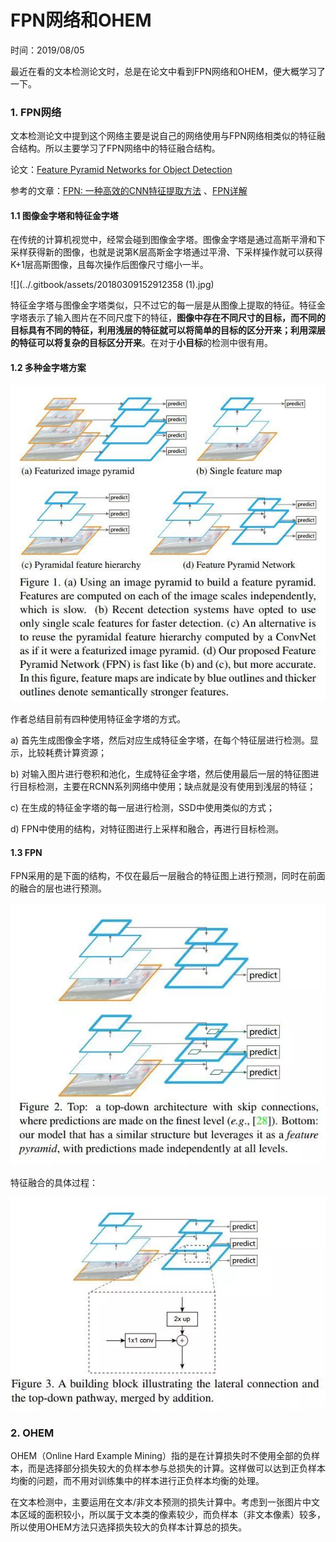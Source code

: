 # FPN网络和OHEM

时间：2019/08/05

最近在看的文本检测论文时，总是在论文中看到FPN网络和OHEM，便大概学习了一下。

### 1. FPN网络

文本检测论文中提到这个网络主要是说自己的网络使用与FPN网络相类似的特征融合结构。所以主要学习了FPN网络中的特征融合结构。

论文：[Feature Pyramid Networks for Object Detection](https://arxiv.org/abs/1612.03144)

参考的文章：[FPN: 一种高效的CNN特征提取方法](https://www.jianshu.com/p/5a28ae9b365d) 、[FPN详解](https://blog.csdn.net/WZZ18191171661/article/details/79494534)

#### 1.1 图像金字塔和特征金字塔

在传统的计算机视觉中，经常会碰到图像金字塔。图像金字塔是通过高斯平滑和下采样获得新的图像，也就是说第K层高斯金字塔通过平滑、下采样操作就可以获得K+1层高斯图像，且每次操作后图像尺寸缩小一半。

![](../.gitbook/assets/20180309152912358 (1).jpg)

特征金字塔与图像金字塔类似，只不过它的每一层是从图像上提取的特征。特征金字塔表示了输入图片在不同尺度下的特征，**图像中存在不同尺寸的目标，而不同的目标具有不同的特征，利用浅层的特征就可以将简单的目标的区分开来；利用深层的特征可以将复杂的目标区分开来**。在对于**小目标**的检测中很有用。

#### 1.2 多种金字塔方案

![](../.gitbook/assets/5971313-a590ff664c31f082.jpeg)

作者总结目前有四种使用特征金字塔的方式。

a) 首先生成图像金字塔，然后对应生成特征金字塔，在每个特征层进行检测。显示，比较耗费计算资源；

b) 对输入图片进行卷积和池化，生成特征金字塔，然后使用最后一层的特征图进行目标检测，主要在RCNN系列网络中使用；缺点就是没有使用到浅层的特征；

c) 在生成的特征金字塔的每一层进行检测，SSD中使用类似的方式；

d) FPN中使用的结构，对特征图进行上采样和融合，再进行目标检测。

#### 1.3 FPN

FPN采用的是下面的结构，不仅在最后一层融合的特征图上进行预测，同时在前面的融合的层也进行预测。

![](../.gitbook/assets/5971313-5ee8433a56b898f3.jpg)

特征融合的具体过程：

![](../.gitbook/assets/5971313-e17bfaa464d5857b.jpg)

### 2. OHEM

OHEM（Online Hard Example Mining）指的是在计算损失时不使用全部的负样本，而是选择部分损失较大的负样本参与总损失的计算。这样做可以达到正负样本均衡的问题，而不用对训练集中的样本进行正负样本均衡的处理。

在文本检测中，主要运用在文本/非文本预测的损失计算中。考虑到一张图片中文本区域的面积较小，所以属于文本类的像素较少，而负样本（非文本像素）较多，所以使用OHEM方法只选择损失较大的负样本计算总的损失。